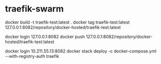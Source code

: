 # traefik-swarm
docker build -t traefik-test:latest .
docker tag traefik-test:latest 127.0.0.1:8082/repository/docker-hosted/traefik-test:latest

docker login 127.0.0.1:8082
docker push 127.0.0.1:8082/repository/docker-hosted/traefik-test:latest

docker login 10.211.55.13:8082
docker stack deploy -c docker-compose.yml --with-registry-auth traefik